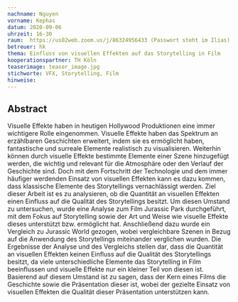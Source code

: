 ```yaml
---
nachname: Nguyen
vorname: Kephas
datum: 2020-09-06
uhrzeit: 16-30
raum:  https://us02web.zoom.us/j/86324956433 (Passwort steht im Ilias) Präsentation
betreuer: hk
thema: Einfluss von visuellen Effekten auf das Storytelling in Film
kooperationspartner: TH Köln
teaserimage: teaser_image.jpg
stichworte: VFX, Storytelling, Film
hinweise:
---
```


## Abstract

Visuelle Effekte haben in heutigen Hollywood Produktionen eine immer wichtigere Rolle eingenommen. Visuelle Effekte haben das Spektrum an erzählbaren Geschichten erweitert, indem sie es ermöglicht haben, fantastische und surreale Elemente realistisch zu visualisieren. Weiterhin können durch visuelle Effekte bestimmte Elemente einer Szene hinzugefügt werden, die wichtig und relevant für die Atmosphäre oder den Verlauf der Geschichte sind. Doch mit dem Fortschritt der Technologie und dem immer häufiger werdenden Einsatz von visuellen Effekten kann es dazu kommen, dass klassische Elemente des Storytellings vernachlässigt werden. Ziel dieser Arbeit ist es zu analysieren, ob die Quantität an visuellen Effekten einen Einfluss auf die Qualität des Storytellings besitzt. Um diesen Umstand zu untersuchen, wurde eine Analyse zum Film Jurassic Park durchgeführt, mit dem Fokus auf Storytelling sowie der Art und Weise wie visuelle Effekte dieses unterstützt bzw. ermöglicht hat. Anschließend dazu wurde ein Vergleich zu Jurassic World gezogen, wobei vergleichbare Szenen in Bezug auf die Anwendung des Storytellings miteinander verglichen wurden. Die Ergebnisse der Analyse und des Vergleichs stellen dar, dass die Quantität an visuellen Effekten keinen Einfluss auf die Qualität des Storytellings besitzt, da viele unterschiedliche Elemente das Storytelling in Film beeinflussen und visuelle Effekte nur ein kleiner Teil von diesen ist. Basierend auf diesem Umstand ist zu sagen, dass der Kern eines Films die Geschichte sowie die Präsentation dieser ist, wobei der gezielte Einsatz von visuellen Effekten die Qualität dieser Präsentation unterstützen kann. 